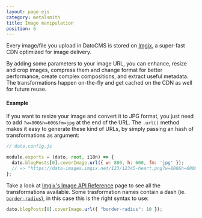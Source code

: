 ```yaml
---
layout: page.ejs
category: metalsmith
title: Image manipulation
position: 6
---
```


Every image/file you upload in DatoCMS is stored on [Imgix](https://www.imgix.com/), a super-fast CDN optimized for image delivery.

By adding some parameters to your image URL, you can enhance, resize and crop images, compress them and change format for better performance, create complex compositions, and extract useful metadata. The transformations happen on-the-fly and get cached on the CDN as well for future reuse.

#### Example

If you want to resize your image and convert it to JPG format, you just need to add `?w=800&h=600&fm=jpg` at the end of the URL. The `.url()` method makes it easy to generate these kind of URLs, by simply passing an hash of transformations as argument:

```javascript
// dato.config.js

module.exports = (dato, root, i18n) => {
  dato.blogPosts[0].coverImage.url({ w: 800, h: 600, fm: 'jpg' });
  // => "https://dato-images.imgix.net/123/12345-heart.png?w=800&h=600&fm=jpg"
};
```

Take a look at [Imgix's Image API Reference](https://docs.imgix.com/apis/url) page to see all the transformations available. Some trasformation names contain a dash (ie. [`border-radius`](https://docs.imgix.com/apis/url/border-and-padding/border-radius)), in this case this is the right syntax to use:

```javascript
dato.blogPosts[0].coverImage.url({ "border-radius": 10 });
```
